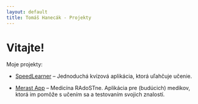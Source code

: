 ```yaml
---
layout: default
title: Tomáš Hanecák - Projekty
---
```


# Vitajte!

Moje projekty: 

- [SpeedLearner](https://speedlearner.hanecak.dev) – Jednoduchá kvízová aplikácia, ktorá uľahčuje učenie.

- [Merast App](https://hanecak.dev/merast-app) – Medicína RAdoSTne. Aplikácia pre (budúcich) medikov, ktorá im pomôže s učením sa a testovaním svojich znalostí.
